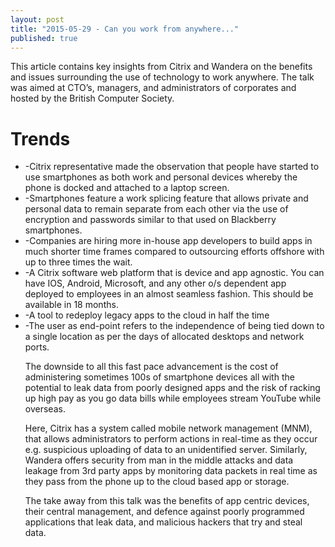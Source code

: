 ```yaml
---
layout: post
title: "2015-05-29 - Can you work from anywhere..."
published: true
---
```


This article contains key insights from Citrix and Wandera on the benefits and issues surrounding the use of technology to work anywhere.  The talk was aimed at CTO’s, managers, and administrators of corporates and hosted by the British Computer Society.

<h1>Trends</h1>
<ul>
<li>-Citrix representative made the observation that people have started to use smartphones as both work and personal devices whereby the phone is docked and attached to a laptop screen.</li>
<li>-Smartphones feature a work splicing feature that allows private and personal data to remain separate from each other via the use of encryption and passwords similar to that used on Blackberry smartphones.</li>
<li>-Companies are hiring more in-house app developers to build apps in much shorter time frames compared to outsourcing efforts offshore with up to three times the wait.</li>
<li>-A Citrix software web platform that is device and app agnostic. You can have IOS, Android, Microsoft, and any other o/s dependent app deployed to employees in an almost seamless fashion. This should be available in 18 months.</li>
<li>-A tool to redeploy legacy apps to the cloud in half the time</li>
<li>-The user as end-point refers to the independence of being tied down to a single location as per the days of allocated desktops and network ports.</li>

The downside to all this fast pace advancement is the cost of administering sometimes 100s of smartphone devices all with the potential to leak data from poorly designed apps and the risk of racking up high pay as you go data bills while employees stream YouTube while overseas.

Here, Citrix has a system called mobile network management (MNM), that allows administrators to perform actions in real-time as they occur e.g. suspicious uploading of data to an unidentified server. Similarly, Wandera offers security from man in the middle attacks and data leakage from 3rd party apps by monitoring data packets in real time as they pass from the phone up to the cloud based app or storage.

The take away from this talk was the benefits of app centric devices, their central management, and defence against poorly programmed applications that leak data, and malicious hackers that try and steal data.
